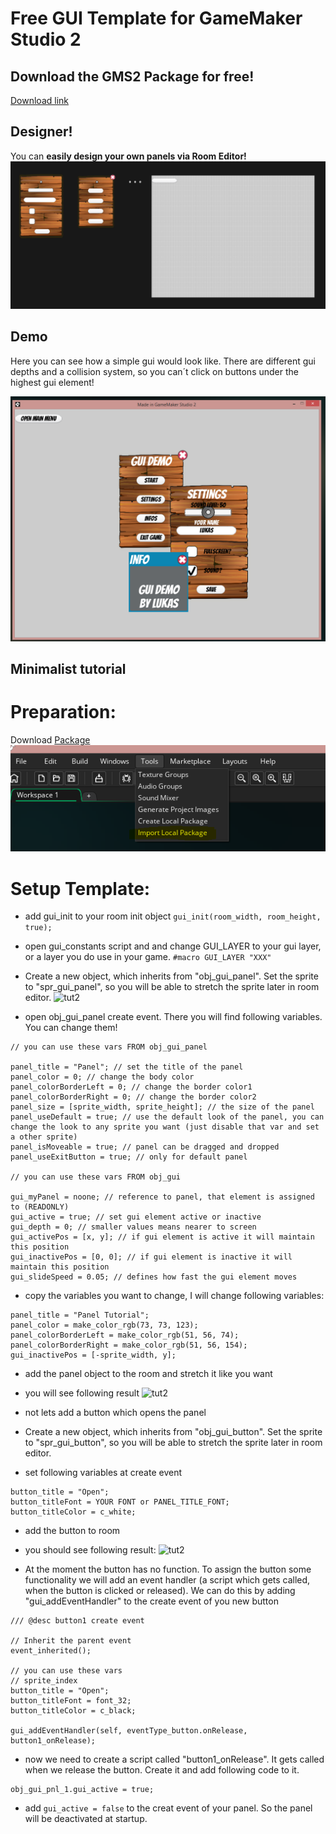 # Free GUI Template for GameMaker Studio 2

## Download the GMS2 Package for free!

[Download link](https://github.com/Glim888/GameMaker-GUI-Template/blob/master/res/GUI_TEMPLATE.yymp)

## Designer!

You can **easily design your own panels via Room Editor!** 
![Designer](https://github.com/Glim888/GameMaker-GUI-Template/blob/master/res/Designer.PNG)

## Demo

Here you can see how a simple gui would look like. There are different gui depths and a collision system, so you can´t click on buttons under the highest gui element!

![Demo](https://github.com/Glim888/GameMaker-GUI-Template/blob/master/res/Demo1.PNG)

## Minimalist tutorial

# Preparation:
Download [Package](https://github.com/Glim888/GameMaker-GUI-Template/blob/master/res/GUI_TEMPLATE.yymp)
![Import Package](https://github.com/Glim888/GameMaker-GUI-Template/blob/master/res/tut/tut1.png)

# Setup Template:

- add gui_init to your room init object
```gui_init(room_width, room_height, true);```


- open gui_constants script and and change GUI_LAYER to your gui layer, or a layer you do use in your game.
```#macro GUI_LAYER "XXX"```



- Create a new object, which inherits from "obj_gui_panel". Set the sprite to "spr_gui_panel", so you will be able to stretch the sprite later in room editor.
![tut2](https://github.com/Glim888/GameMaker-GUI-Template/blob/master/res/tut/tut2.png)

- open obj_gui_panel create event. There you will find following variables. You can change them!
```
// you can use these vars FROM obj_gui_panel

panel_title = "Panel"; // set the title of the panel
panel_color = 0; // change the body color
panel_colorBorderLeft = 0; // change the border color1
panel_colorBorderRight = 0; // change the border color2
panel_size = [sprite_width, sprite_height]; // the size of the panel
panel_useDefault = true; // use the default look of the panel, you can change the look to any sprite you want (just disable that var and set a other sprite)
panel_isMoveable = true; // panel can be dragged and dropped
panel_useExitButton = true; // only for default panel

// you can use these vars FROM obj_gui

gui_myPanel = noone; // reference to panel, that element is assigned to (READONLY)
gui_active = true; // set gui element active or inactive
gui_depth = 0; // smaller values means nearer to screen
gui_activePos = [x, y]; // if gui element is active it will maintain this position
gui_inactivePos = [0, 0]; // if gui element is inactive it will maintain this position
gui_slideSpeed = 0.05; // defines how fast the gui element moves
```

- copy the variables you want to change, I will change following variables:
```
panel_title = "Panel Tutorial";
panel_color = make_color_rgb(73, 73, 123);
panel_colorBorderLeft = make_color_rgb(51, 56, 74);
panel_colorBorderRight = make_color_rgb(51, 56, 154);
gui_inactivePos = [-sprite_width, y];
```
- add the panel object to the room and stretch it like you want
- you will see following result
![tut2](https://github.com/Glim888/GameMaker-GUI-Template/blob/master/res/tut/tut3.png)

- not lets add a button which opens the panel
- Create a new object, which inherits from "obj_gui_button". Set the sprite to "spr_gui_button", so you will be able to stretch the sprite later in room editor.

- set following variables at create event 
```
button_title = "Open";
button_titleFont = YOUR FONT or PANEL_TITLE_FONT;
button_titleColor = c_white;
```

- add the button to room
- you should see following result:
![tut2](https://github.com/Glim888/GameMaker-GUI-Template/blob/master/res/tut/tut4.png)

- At the moment the button has no function. To assign the button some functionality we will add an event handler (a script which gets called, when the button is clicked or released). We can do this by adding "gui_addEventHandler" to the create event of you new button

```
/// @desc button1 create event

// Inherit the parent event
event_inherited();

// you can use these vars
// sprite_index
button_title = "Open";
button_titleFont = font_32;
button_titleColor = c_black;

gui_addEventHandler(self, eventType_button.onRelease, button1_onRelease);
```

- now we need to create a script called "button1_onRelease". It gets called when we release the button. Create it and add following code to it.
```
obj_gui_pnl_1.gui_active = true;
```

- add ```gui_active = false``` to the creat event of your panel. So the panel will be deactivated at startup.


